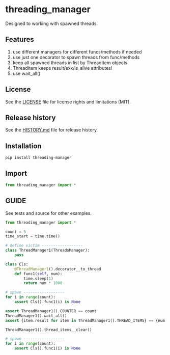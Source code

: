 # threading_manager
Designed to working with spawned threads.

## Features
1. use different managers for different funcs/methods if needed
2. use just one decorator to spawn threads from func/methods
3. keep all spawned threads in list by ThreadItem objects 
4. ThreadItem keeps result/exx/is_alive attributes!
5. use wait_all()


## License
See the [LICENSE](LICENSE) file for license rights and limitations (MIT).


## Release history
See the [HISTORY.md](HISTORY.md) file for release history.


## Installation
```commandline
pip install threading-manager
```

## Import
```python
from threading_manager import *
```


## GUIDE
See tests and source for other examples.
```python
from threading_manager import *

count = 5
time_start = time.time()

# define victim ------------------
class ThreadManager1(ThreadsManager):
    pass

class Cls:
    @ThreadManager1().decorator__to_thread
    def func1(self, num):
        time.sleep(1)
        return num * 1000

# spawn ------------------
for i in range(count):
    assert Cls().func1(i) is None

assert ThreadManager1().COUNTER == count
ThreadManager1().wait_all()
assert {item.result for item in ThreadManager1().THREAD_ITEMS} == {num * 1000 for num in range(count)}

ThreadManager1().thread_items__clear()

# spawn ------------------
for i in range(count):
    assert Cls().func1(i) is None
```
